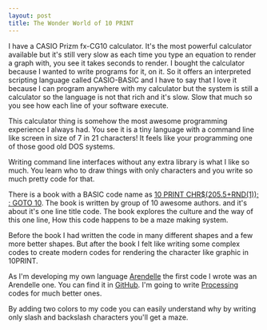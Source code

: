 ```yaml
---
layout: post
title: The Wonder World of 10 PRINT
---
```


I have a CASIO Prizm fx-CG10 calculator. It's the most powerful calculator available but it's still very slow as each time you type an equation to render a graph with, you see it takes seconds to render. I bought the calculator because I wanted to write programs for it, on it. So it offers an interpreted scripting language called CASIO-BASIC and I have to say that I love it because I can program anywhere with my calculator but the system is still a calculator so the language is not that rich and it's slow. Slow that much so you see how each line of your software execute. <br>

This calculator thing is somehow the most awesome programming experience I always had. You see it is a tiny language with a command line like screen in size of 7 in 21 characters! It feels like your programming one of those good old DOS systems.<br>

Writing command line interfaces without any extra library is what I like so much. You learn who to draw things with only characters and you write so much pretty code for that.<br>

There is a book with a BASIC code name as [10 PRINT CHR$(205.5+RND(1)); : GOTO 10](http://10print.org/). The book is written by group of 10 awesome authors. and it's about it's one line title code. The book explores the culture and the way of this one line, How this code happens to be a maze making system.<br>

Before the book I had written the code in many different shapes and a few more better shapes. But after the book I felt like writing some complex codes to create modern codes for rendering the character like graphic in 10PRINT. <br>

As I'm developing my own language [Arendelle](http://web.arendelle.org) the first code I wrote was an Arendelle one. You can find it in [GitHub](http://github.com/pmkary/10print). I'm going to write [Processing](http://processing.org) codes for much better ones. <br>

By adding two colors to my code you can easily understand why by writing only slash and backslash characters you'll get a maze.